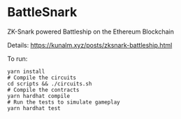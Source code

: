 # BattleSnark

ZK-Snark powered Battleship on the Ethereum Blockchain

Details: https://kunalm.xyz/posts/zksnark-battleship.html

To run:
```
yarn install
# Compile the circuits
cd scripts && ./circuits.sh
# Compile the contracts
yarn hardhat compile
# Run the tests to simulate gameplay
yarn hardhat test
```

